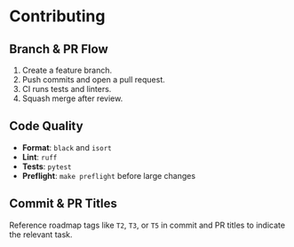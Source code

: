 # Contributing

## Branch & PR Flow
1. Create a feature branch.
2. Push commits and open a pull request.
3. CI runs tests and linters.
4. Squash merge after review.

## Code Quality
- **Format**: `black` and `isort`
- **Lint**: `ruff`
- **Tests**: `pytest`
- **Preflight**: `make preflight` before large changes

## Commit & PR Titles
Reference roadmap tags like `T2`, `T3`, or `T5` in commit and PR titles to
indicate the relevant task.
